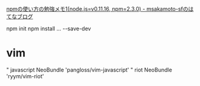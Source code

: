[npmの使い方の勉強メモ1(node.js=v0.11.16, npm=2.3.0) - msakamoto-sfのはてなブログ](http://hblog.glamenv-septzen.info/entry/2015/03/22/233241)

npm init
npm install ... --save-dev



# vim

" javascript
NeoBundle 'pangloss/vim-javascript'
" riot
NeoBundle 'ryym/vim-riot'
